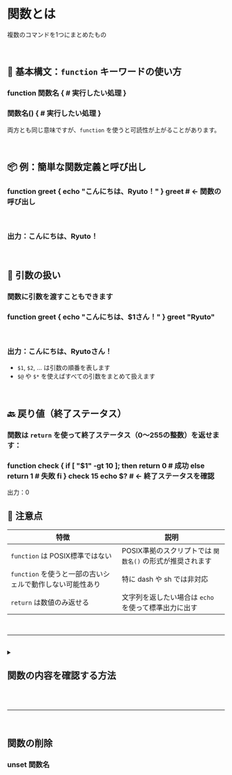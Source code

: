 # 関数とは
複数のコマンドを1つにまとめたもの

<br>

## 🧪 基本構文：`function` キーワードの使い方

### function 関数名 { # 実行したい処理 }

### 関数名() { # 実行したい処理 }

両方とも同じ意味ですが、`function` を使うと可読性が上がることがあります。

<br>

## 📦 例：簡単な関数定義と呼び出し

### function greet { echo "こんにちは、Ryuto！" } greet # ← 関数の呼び出し

<br>

### 出力：こんにちは、Ryuto！

<br>

## 🎯 引数の扱い

### 関数に引数を渡すこともできます

### function greet { echo "こんにちは、$1さん！" } greet "Ryuto"

<br>

### 出力：こんにちは、Ryutoさん！

-   `$1`, `$2`, ... は引数の順番を表します
-   `$@` や `$*` を使えばすべての引数をまとめて扱えます

<br>

## 🔙 戻り値（終了ステータス）

### 関数は `return` を使って終了ステータス（0〜255の整数）を返せます：

### function check { if [ "$1" -gt 10 ]; then return 0 # 成功 else return 1 # 失敗 fi } check 15 echo $? # ← 終了ステータスを確認

出力：0

## 🧠 注意点

| 特徴 | 説明 |
|----------------|-------------|
| `function` は POSIX標準ではない | POSIX準拠のスクリプトでは `関数名()` の形式が推奨されます
| `function` を使うと一部の古いシェルで動作しない可能性あり | 特に dash や sh では非対応 |
| `return` は数値のみ返せる | 文字列を返したい場合は `echo` を使って標準出力に出す


<br>

-----------------------

<br>

<details>
<summary>
  
## 関数の内容を確認する方法

<br>

</summary>

## 🔍 方法1：`declare -f 関数名`

これは最も一般的な方法です。

### declare -f greet

<br>

### 出力例：greet () { echo "こんにちは、Ryuto！" }

-   `declare -f` は関数の定義を表示します
-   関数が存在しない場合は何も表示されません

<br>

## 🧠 方法2：`type 関数名`

関数かどうかを確認しつつ、定義も表示してくれます。

### type greet

### 出力例：greet is a function greet () { echo "こんにちは、Ryuto！" }

-   `type` は関数かコマンドかを判別するのにも使えます

<br>

## 📜 方法3：`declare -F`（関数一覧）

関数の一覧だけを見たい場合はこちら：
### declare -F

### 出力例：declare -f greet declare -f say_hello

-   関数名だけを表示します
-   定義内容は表示されません

</details>

<br>

----------------------

<br>

## 関数の削除

### unset 関数名




